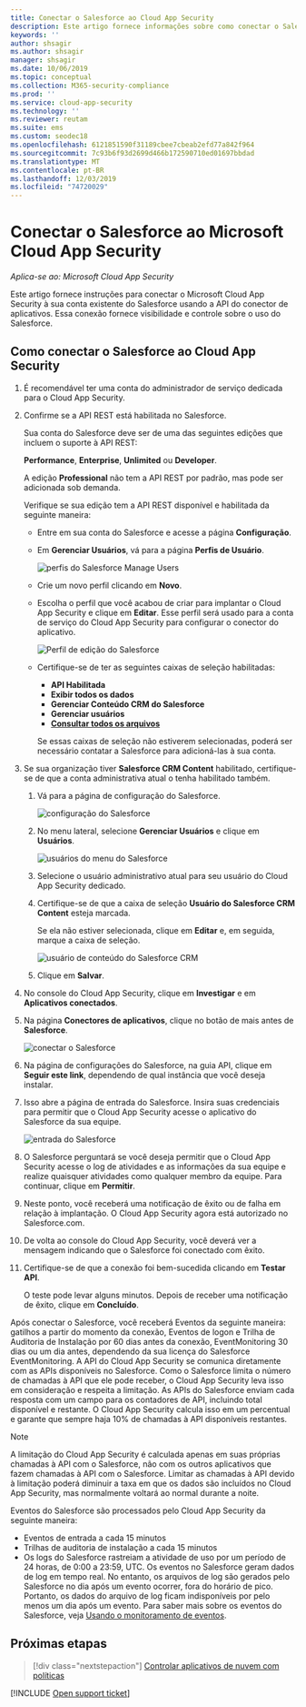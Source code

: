 ```yaml
---
title: Conectar o Salesforce ao Cloud App Security
description: Este artigo fornece informações sobre como conectar o Salesforce ao Cloud App Security usando o conector de API para obter visibilidade e controle sobre o uso.
keywords: ''
author: shsagir
ms.author: shsagir
manager: shsagir
ms.date: 10/06/2019
ms.topic: conceptual
ms.collection: M365-security-compliance
ms.prod: ''
ms.service: cloud-app-security
ms.technology: ''
ms.reviewer: reutam
ms.suite: ems
ms.custom: seodec18
ms.openlocfilehash: 6121851590f31189cbee7cbeab2efd77a842f964
ms.sourcegitcommit: 7c93b6f93d2699d466b172590710ed01697bbdad
ms.translationtype: MT
ms.contentlocale: pt-BR
ms.lasthandoff: 12/03/2019
ms.locfileid: "74720029"
---
```

# <a name="connect-salesforce-to-microsoft-cloud-app-security"></a>Conectar o Salesforce ao Microsoft Cloud App Security

*Aplica-se ao: Microsoft Cloud App Security*

Este artigo fornece instruções para conectar o Microsoft Cloud App Security à sua conta existente do Salesforce usando a API do conector de aplicativos. Essa conexão fornece visibilidade e controle sobre o uso do Salesforce.

## <a name="how-to-connect-salesforce-to-cloud-app-security"></a>Como conectar o Salesforce ao Cloud App Security

1. É recomendável ter uma conta do administrador de serviço dedicada para o Cloud App Security.

1. Confirme se a API REST está habilitada no Salesforce.

    Sua conta do Salesforce deve ser de uma das seguintes edições que incluem o suporte à API REST:

    **Performance**, **Enterprise**, **Unlimited** ou **Developer**.

    A edição **Professional** não tem a API REST por padrão, mas pode ser adicionada sob demanda.

    Verifique se sua edição tem a API REST disponível e habilitada da seguinte maneira:

    * Entre em sua conta do Salesforce e acesse a página **Configuração**.

    * Em **Gerenciar Usuários**, vá para a página **Perfis de Usuário**.

        ![perfis do Salesforce Manage Users](media/salesforce-manageusers-profiles.png "perfis do Salesforce Manage Users")

    * Crie um novo perfil clicando em **Novo**.
    * Escolha o perfil que você acabou de criar para implantar o Cloud App Security e clique em **Editar**. Esse perfil será usado para a conta de serviço do Cloud App Security para configurar o conector do aplicativo.

         ![Perfil de edição do Salesforce](media/salesforce-edit-profile.png "editar perfil do salesforce")

    * Certifique-se de ter as seguintes caixas de seleção habilitadas:
      * **API Habilitada**
      * **Exibir todos os dados**
      * **Gerenciar Conteúdo CRM do Salesforce**
      * **Gerenciar usuários**
      * **[Consultar todos os arquivos](https://go.microsoft.com/fwlink/?linkid=2106480)**

      Se essas caixas de seleção não estiverem selecionadas, poderá ser necessário contatar a Salesforce para adicioná-las à sua conta.

1. Se sua organização tiver **Salesforce CRM Content** habilitado, certifique-se de que a conta administrativa atual o tenha habilitado também.

    1. Vá para a página de configuração do Salesforce.

        ![configuração do Salesforce](media/salesforce-setup.png "configuração do salesforce")

    1. No menu lateral, selecione **Gerenciar Usuários** e clique em **Usuários**.

        ![usuários do menu do Salesforce](media/salesforce-menu-users.png "usuários do menu do salesforce")

    1. Selecione o usuário administrativo atual para seu usuário do Cloud App Security dedicado.

    1. Certifique-se de que a caixa de seleção **Usuário do Salesforce CRM Content** esteja marcada.

        Se ela não estiver selecionada, clique em **Editar** e, em seguida, marque a caixa de seleção.

        ![usuário de conteúdo do Salesforce CRM](media/salesforce-crm-content-user.png "usuário do conteúdo crm do salesforce")

    1. Clique em **Salvar**.

1. No console do Cloud App Security, clique em **Investigar** e em **Aplicativos conectados**.

1. Na página **Conectores de aplicativos**, clique no botão de mais antes de **Salesforce**.

    ![conectar o Salesforce](media/connect-salesforce.png "conectar o salesforce")

1. Na página de configurações do Salesforce, na guia API, clique em **Seguir este link**, dependendo de qual instância que você deseja instalar.

1. Isso abre a página de entrada do Salesforce. Insira suas credenciais para permitir que o Cloud App Security acesse o aplicativo do Salesforce da sua equipe.

    ![entrada do Salesforce](media/salesforce-logon.png "logon do salesforce")

1. O Salesforce perguntará se você deseja permitir que o Cloud App Security acesse o log de atividades e as informações da sua equipe e realize quaisquer atividades como qualquer membro da equipe. Para continuar, clique em **Permitir**.

1. Neste ponto, você receberá uma notificação de êxito ou de falha em relação à implantação. O Cloud App Security agora está autorizado no Salesforce.com.

1. De volta ao console do Cloud App Security, você deverá ver a mensagem indicando que o Salesforce foi conectado com êxito.

1. Certifique-se de que a conexão foi bem-sucedida clicando em **Testar API**.

    O teste pode levar alguns minutos. Depois de receber uma notificação de êxito, clique em **Concluído**.

Após conectar o Salesforce, você receberá Eventos da seguinte maneira: gatilhos a partir do momento da conexão, Eventos de logon e Trilha de Auditoria de Instalação por 60 dias antes da conexão, EventMonitoring 30 dias ou um dia antes, dependendo da sua licença do Salesforce EventMonitoring. A API do Cloud App Security se comunica diretamente com as APIs disponíveis no Salesforce. Como o Salesforce limita o número de chamadas à API que ele pode receber, o Cloud App Security leva isso em consideração e respeita a limitação. As APIs do Salesforce enviam cada resposta com um campo para os contadores de API, incluindo total disponível e restante. O Cloud App Security calcula isso em um percentual e garante que sempre haja 10% de chamadas à API disponíveis restantes.

> [!NOTE]
> A limitação do Cloud App Security é calculada apenas em suas próprias chamadas à API com o Salesforce, não com os outros aplicativos que fazem chamadas à API com o Salesforce.
> Limitar as chamadas à API devido à limitação poderá diminuir a taxa em que os dados são incluídos no Cloud App Security, mas normalmente voltará ao normal durante a noite.

Eventos do Salesforce são processados pelo Cloud App Security da seguinte maneira:

* Eventos de entrada a cada 15 minutos
* Trilhas de auditoria de instalação a cada 15 minutos
* Os logs do Salesforce rastreiam a atividade de uso por um período de 24 horas, de 0:00 a 23:59, UTC. Os eventos no Salesforce geram dados de log em tempo real. No entanto, os arquivos de log são gerados pelo Salesforce no dia após um evento ocorrer, fora do horário de pico. Portanto, os dados do arquivo de log ficam indisponíveis por pelo menos um dia após um evento. Para saber mais sobre os eventos do Salesforce, veja [Usando o monitoramento de eventos](https://developer.salesforce.com/docs/atlas.en-us.api_rest.meta/api_rest/using_resources_event_log_files.htm).

## <a name="next-steps"></a>Próximas etapas

> [!div class="nextstepaction"]
> [Controlar aplicativos de nuvem com políticas](control-cloud-apps-with-policies.md)

[!INCLUDE [Open support ticket](includes/support.md)]
